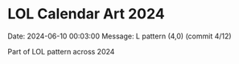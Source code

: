 # LOL Calendar Art 2024

Date: 2024-06-10 00:03:00
Message: L pattern (4,0) (commit 4/12)

Part of LOL pattern across 2024
